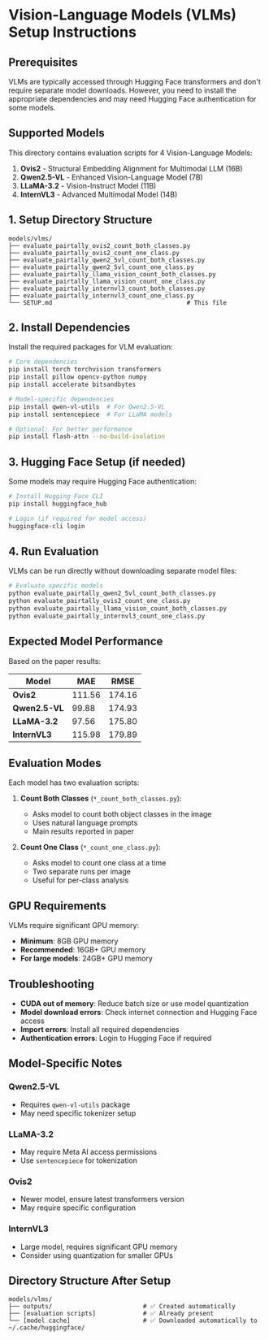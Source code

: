 # Vision-Language Models (VLMs) Setup Instructions

## Prerequisites

VLMs are typically accessed through Hugging Face transformers and don't require separate model downloads. However, you need to install the appropriate dependencies and may need Hugging Face authentication for some models.

## Supported Models

This directory contains evaluation scripts for 4 Vision-Language Models:

1. **Ovis2** - Structural Embedding Alignment for Multimodal LLM (16B)
2. **Qwen2.5-VL** - Enhanced Vision-Language Model (7B)  
3. **LLaMA-3.2** - Vision-Instruct Model (11B)
4. **InternVL3** - Advanced Multimodal Model (14B)

## 1. Setup Directory Structure

```
models/vlms/
├── evaluate_pairtally_ovis2_count_both_classes.py
├── evaluate_pairtally_ovis2_count_one_class.py
├── evaluate_pairtally_qwen2_5vl_count_both_classes.py
├── evaluate_pairtally_qwen2_5vl_count_one_class.py
├── evaluate_pairtally_llama_vision_count_both_classes.py
├── evaluate_pairtally_llama_vision_count_one_class.py
├── evaluate_pairtally_internvl3_count_both_classes.py
├── evaluate_pairtally_internvl3_count_one_class.py
└── SETUP.md                                     # This file
```

## 2. Install Dependencies

Install the required packages for VLM evaluation:

```bash
# Core dependencies
pip install torch torchvision transformers
pip install pillow opencv-python numpy
pip install accelerate bitsandbytes

# Model-specific dependencies
pip install qwen-vl-utils  # For Qwen2.5-VL
pip install sentencepiece  # For LLaMA models

# Optional: For better performance
pip install flash-attn --no-build-isolation
```

## 3. Hugging Face Setup (if needed)

Some models may require Hugging Face authentication:

```bash
# Install Hugging Face CLI
pip install huggingface_hub

# Login (if required for model access)
huggingface-cli login
```

## 4. Run Evaluation

VLMs can be run directly without downloading separate model files:

```bash
# Evaluate specific models
python evaluate_pairtally_qwen2_5vl_count_both_classes.py
python evaluate_pairtally_ovis2_count_one_class.py
python evaluate_pairtally_llama_vision_count_both_classes.py
python evaluate_pairtally_internvl3_count_one_class.py
```

## Expected Model Performance

Based on the paper results:

| Model | MAE | RMSE |
|-------|-----|------|
| **Ovis2** | 111.56 | 174.16 |
| **Qwen2.5-VL** | 99.88 | 174.93 |
| **LLaMA-3.2** | 97.56 | 175.80 |
| **InternVL3** | 115.98 | 179.89 |

## Evaluation Modes

Each model has two evaluation scripts:

1. **Count Both Classes** (`*_count_both_classes.py`):
   - Asks model to count both object classes in the image
   - Uses natural language prompts
   - Main results reported in paper

2. **Count One Class** (`*_count_one_class.py`):
   - Asks model to count one class at a time
   - Two separate runs per image
   - Useful for per-class analysis

## GPU Requirements

VLMs require significant GPU memory:
- **Minimum**: 8GB GPU memory
- **Recommended**: 16GB+ GPU memory
- **For large models**: 24GB+ GPU memory

## Troubleshooting

- **CUDA out of memory**: Reduce batch size or use model quantization
- **Model download errors**: Check internet connection and Hugging Face access
- **Import errors**: Install all required dependencies
- **Authentication errors**: Login to Hugging Face if required

## Model-Specific Notes

### Qwen2.5-VL
- Requires `qwen-vl-utils` package
- May need specific tokenizer setup

### LLaMA-3.2
- May require Meta AI access permissions
- Use `sentencepiece` for tokenization

### Ovis2
- Newer model, ensure latest transformers version
- May require specific configuration

### InternVL3
- Large model, requires significant GPU memory
- Consider using quantization for smaller GPUs

## Directory Structure After Setup

```
models/vlms/
├── outputs/                         # ✅ Created automatically
├── [evaluation scripts]             # ✅ Already present
└── [model cache]                    # ✅ Downloaded automatically to ~/.cache/huggingface/
```
